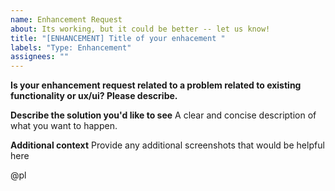 ```yaml
---
name: Enhancement Request
about: Its working, but it could be better -- let us know!
title: "[ENHANCEMENT] Title of your enhacement "
labels: "Type: Enhancement"
assignees: ""
---
```


**Is your enhancement request related to a problem related to existing functionality or ux/ui? Please describe.**

**Describe the solution you'd like to see**
A clear and concise description of what you want to happen.

**Additional context**
Provide any additional screenshots that would be helpful here

@pl

